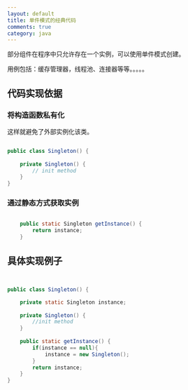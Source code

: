 ```yaml
---
layout: default
title: 单件模式的经典代码
comments: true
category: java
---
```



部分组件在程序中只允许存在一个实例，可以使用单件模式创建。

用例包括：缓存管理器，线程池、连接器等等。。。。。

## 代码实现依据

### 将构造函数私有化

这样就避免了外部实例化该类。

```java

public class Singleton() {
	
	private Singleton() {
		// init method
	}
}

```

### 通过静态方式获取实例

```java

	public static Singleton getInstance() {
		return instance;
	}

```

## 具体实现例子

```java


public class Singleton() {

	private static Singleton instance;
	
	private Singleton() {
		//init method
	}
	
	public static getInstance() {
		if(instance == null){
			instance = new Singleton();
		}
		return instance;
	}
}

```